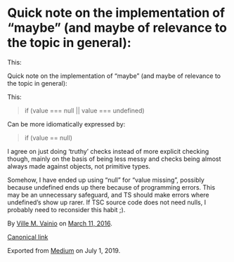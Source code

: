# Quick note on the implementation of “maybe” (and maybe of relevance to the topic in general):

This:

Quick note on the implementation of “maybe” (and maybe of relevance to the topic in general):

This:

> if (value === null || value === undefined)

Can be more idiomatically expressed by:

> if (value == null)

I agree on just doing ‘truthy’ checks instead of more explicit checking though, mainly on the basis of being less messy and checks being almost always made against objects, not primitive types.

Somehow, I have ended up using “null” for “value missing”, possibly because undefined ends up there because of programming errors. This may be an unnecessary safeguard, and TS should make errors where undefined’s show up rarer. If TSC source code does not need nulls, I probably need to reconsider this habit ;).

By [Ville M. Vainio](https://medium.com/@vivainio) on [March 11, 2016](https://medium.com/p/f0a00bf501e8).

[Canonical link](https://medium.com/@vivainio/quick-note-on-the-implementation-of-maybe-and-maybe-of-relevance-to-the-topic-in-general-f0a00bf501e8)

Exported from [Medium](https://medium.com) on July 1, 2019.